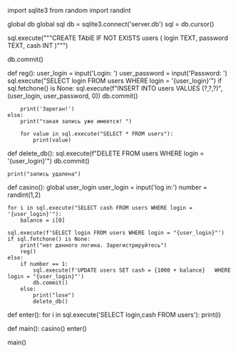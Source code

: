 import sqlite3
from random import  randint

global db
global sql
db = sqlite3.connect('server.db')
sql = db.cursor()

sql.execute("""CREATE TAblE IF NOT EXISTS users (
    login TEXT,
    password TEXT,
    cash INT
)""")

db.commit()


def reg():
    user_login = input('Login:  ')
    user_password = input('Password:  ')
    sql.execute("SELECT login FROM users WHERE login = '{user_login}'")
    if sql.fetchone() is None:
        sql.execute(f"INSERT INTO users VALUES (?,?,?)",(user_login, user_password, 0))
        db.commit()

        print('Зареган!')
    else:
        print("такая запись уже имеется! ")

        for value in sql.execute("SELECT * FROM users"):
            print(value)

def delete_db():
    sql.execute(f"DELETE FROM users WHERE login = '{user_login}'")
    db.commit()

    print("запись удалена")

def casino():
    global user_login
    user_login = input('log in:')
    number = randint(1,2)

    for i in sql.execute("SELECT cash FROM users WHERE login = '{user_login}'"):
        balance = i[0]

    sql.execute(f'SELECT login FROM users WHERE login = "{user_login}"')
    if sql.fetchone() is None:
        print("нет данного логина. Зарегистрируйтесь")
        reg()
    else:
        if number == 1:
            sql.execute(f'UPDATE users SET cash = {1000 + balance}   WHERE login = "{user_login}"')
            db.commit()
        else:
            print("lose")
            delete_db()

def enter():
    for i in sql.execute('SELECT login,cash FROM users'):
        print(i)

def main():
    casino()
    enter()

main()
